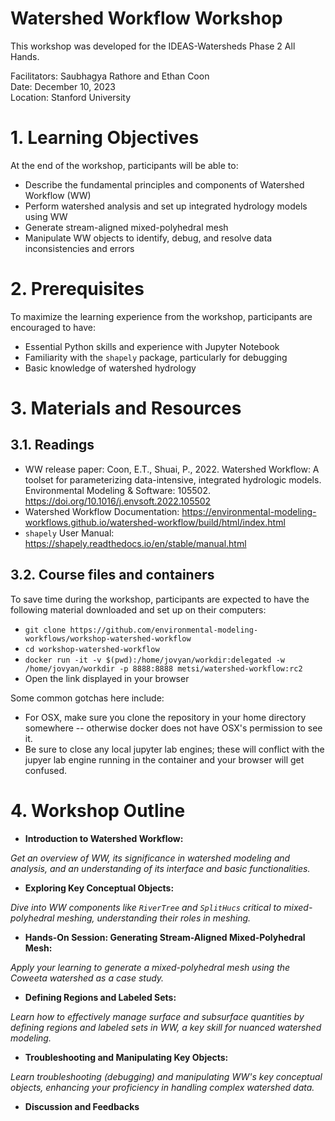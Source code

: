 # Watershed Workflow Workshop

This workshop was developed for the IDEAS-Watersheds Phase 2 All Hands.

Facilitators: Saubhagya Rathore and Ethan Coon  
Date: December 10, 2023   
Location: Stanford University 

# 1. Learning Objectives

At the end of the workshop, participants will be able to:

* Describe the fundamental principles and components of Watershed Workflow (WW)
* Perform watershed analysis and set up integrated hydrology models using WW
* Generate stream-aligned mixed-polyhedral mesh
* Manipulate WW objects to identify, debug, and resolve data inconsistencies and errors

# 2. Prerequisites

To maximize the learning experience from the workshop, participants are encouraged to have:
* Essential Python skills and experience with Jupyter Notebook 
* Familiarity with the `shapely` package, particularly for debugging
* Basic knowledge of watershed hydrology


# 3. Materials and Resources

## 3.1. Readings
* WW release paper: Coon, E.T., Shuai, P., 2022. Watershed Workflow: A toolset for parameterizing data-intensive, integrated hydrologic models. Environmental Modeling & Software: 105502. https://doi.org/10.1016/j.envsoft.2022.105502 
* Watershed Workflow Documentation: https://environmental-modeling-workflows.github.io/watershed-workflow/build/html/index.html
* `shapely` User Manual: https://shapely.readthedocs.io/en/stable/manual.html 

## 3.2. Course files and containers
To save time during the workshop, participants are expected to have the following material downloaded and set up on their computers:
* `git clone https://github.com/environmental-modeling-workflows/workshop-watershed-workflow`
* `cd workshop-watershed-workflow`
* `docker run -it -v $(pwd):/home/jovyan/workdir:delegated -w /home/jovyan/workdir -p 8888:8888 metsi/watershed-workflow:rc2`
* Open the link displayed in your browser

Some common gotchas here include:
* For OSX, make sure you clone the repository in your home directory somewhere -- otherwise docker does not have OSX's permission to see it.
* Be sure to close any local jupyter lab engines; these will conflict with the jupyer lab engine running in the container and your browser will get confused.


# 4. Workshop Outline

* **Introduction to Watershed Workflow:**  

_Get an overview of WW, its significance in watershed modeling and analysis, and an understanding of its interface and basic functionalities._

* **Exploring Key Conceptual Objects:**  

_Dive into WW components like `RiverTree` and `SplitHucs` critical to mixed-polyhedral meshing, understanding their roles in meshing._

* **Hands-On Session: Generating Stream-Aligned Mixed-Polyhedral Mesh:**

_Apply your learning to generate a mixed-polyhedral mesh using the Coweeta watershed as a case study._

* **Defining Regions and Labeled Sets:**  

_Learn how to effectively manage surface and subsurface quantities by defining regions and labeled sets in WW, a key skill for nuanced watershed modeling._

* **Troubleshooting and Manipulating Key Objects:** 

_Learn troubleshooting (debugging) and manipulating WW's key conceptual objects, enhancing your proficiency in handling complex watershed data._

* **Discussion and Feedbacks** 
